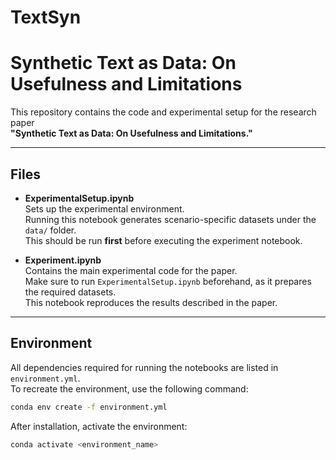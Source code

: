 # TextSyn

# Synthetic Text as Data: On Usefulness and Limitations

This repository contains the code and experimental setup for the research paper  
**"Synthetic Text as Data: On Usefulness and Limitations."**  

---

## Files

- **ExperimentalSetup.ipynb**  
  Sets up the experimental environment.  
  Running this notebook generates scenario-specific datasets under the `data/` folder.  
  This should be run **first** before executing the experiment notebook.

- **Experiment.ipynb**  
  Contains the main experimental code for the paper.  
  Make sure to run `ExperimentalSetup.ipynb` beforehand, as it prepares the required datasets.  
  This notebook reproduces the results described in the paper.

---

## Environment

All dependencies required for running the notebooks are listed in `environment.yml`.  
To recreate the environment, use the following command:

```bash
conda env create -f environment.yml
```

After installation, activate the environment:

```bash
conda activate <environment_name>
```
